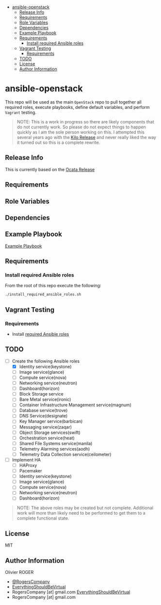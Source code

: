 <!-- START doctoc generated TOC please keep comment here to allow auto update -->

<!-- DON'T EDIT THIS SECTION, INSTEAD RE-RUN doctoc TO UPDATE -->

<!-- DON'T EDIT THIS SECTION, INSTEAD RE-RUN doctoc TO UPDATE -->

-   [ansible-openstack](#ansible-openstack)
    -   [Release Info](#release-info)
    -   [Requirements](#requirements)
    -   [Role Variables](#role-variables)
    -   [Dependencies](#dependencies)
    -   [Example Playbook](#example-playbook)
    -   [Requirements](#requirements-1)
        -   [Install required Ansible roles](#install-required-ansible-roles)
    -   [Vagrant Testing](#vagrant-testing)
        -   [Requirements](#requirements-2)
    -   [TODO](#todo)
    -   [License](#license)
    -   [Author Information](#author-information)

<!-- END doctoc generated TOC please keep comment here to allow auto update -->

# ansible-openstack

This repo will be used as the main `OpenStack` repo to pull together all required
roles, execute playbooks, define default variables, and perform `Vagrant` testing.

> NOTE: This is a work in progress so there are likely components that do not
> currently work.
> So please do not expect things to happen quickly as I am the sole person
> working on this. I attempted this several years ago with the [Kilo Release](https://github.com/RogersCompany/ansible-openstack-old) and never really
> liked the way it turned out so this is a complete rewrite.

## Release Info

This is currently based on the [Ocata Release](https://docs.openstack.org/ocata/)

## Requirements

## Role Variables

## Dependencies

## Example Playbook

[Example Playbook](./playbook.yml)

## Requirements

### Install required Ansible roles

From the root of this repo execute the following:

```bash
./install_required_ansible_roles.sh
```

## Vagrant Testing

### Requirements

-   Install [required Ansible roles](#requirements-install-required-ansible-roles)

## TODO

-   [ ] Create the following Ansible roles
    -   [x] Identity service(keystone)
    -   [ ] Image service(glance)
    -   [ ] Compute service(nova)
    -   [ ] Networking service(neutron)
    -   [ ] Dashboard(horizon)
    -   [ ] Block Storage service
    -   [ ] Bare Metal service(ironic)
    -   [ ] Container Infrastructure Management service(magnum)
    -   [ ] Database service(trove)
    -   [ ] DNS Service(designate)
    -   [ ] Key Manager service(barbican)
    -   [ ] Messaging service(zaqar)
    -   [ ] Object Storage services(swift)
    -   [ ] Orchestration service(heat)
    -   [ ] Shared File Systems service(manila)
    -   [ ] Telemetry Alarming services(aodh)
    -   [ ] Telemetry Data Collection service(ceilometer)
-   [ ] Implement HA
    -   [ ] HAProxy
    -   [ ] Pacemaker
    -   [ ] Identity service(keystone)
    -   [ ] Image service(glance)
    -   [ ] Compute service(nova)
    -   [ ] Networking service(neutron)
    -   [ ] Dashboard(horizon)

> NOTE: The above roles may be created but not complete. Additional work will more
> than likely need to be performed to get them to a complete functional state.

## License

MIT

## Author Information

Olivier ROGER

-   [@RogersCompany](https://www.twitter.com/RogersCompany)
-   [EverythingShouldBeVirtual](http://www.everythingshouldbevirtual.com)
-   RogersCompany [at] gmail.com
    [EverythingShouldBeVirtual](http://www.everythingshouldbevirtual.com)
-   RogersCompany [at] gmail.com
